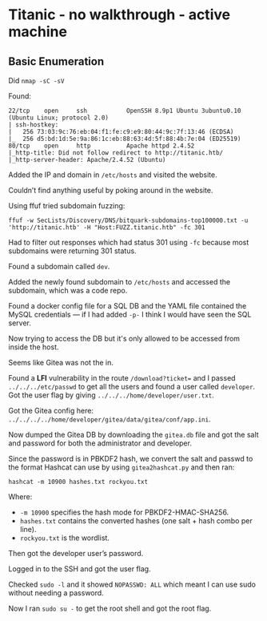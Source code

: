# Titanic - no walkthrough - active machine

## Basic Enumeration

Did `nmap -sC -sV`  

Found:  

```
22/tcp    open     ssh           OpenSSH 8.9p1 Ubuntu 3ubuntu0.10 (Ubuntu Linux; protocol 2.0)
| ssh-hostkey: 
|   256 73:03:9c:76:eb:04:f1:fe:c9:e9:80:44:9c:7f:13:46 (ECDSA)
|_  256 d5:bd:1d:5e:9a:86:1c:eb:88:63:4d:5f:88:4b:7e:04 (ED25519)
80/tcp    open     http          Apache httpd 2.4.52
|_http-title: Did not follow redirect to http://titanic.htb/
|_http-server-header: Apache/2.4.52 (Ubuntu)
```

Added the IP and domain in `/etc/hosts` and visited the website.

Couldn’t find anything useful by poking around in the website.

Using ffuf tried subdomain fuzzing:

```
ffuf -w SecLists/Discovery/DNS/bitquark-subdomains-top100000.txt -u 'http://titanic.htb' -H "Host:FUZZ.titanic.htb" -fc 301
```

Had to filter out responses which had status 301 using `-fc` because most subdomains were returning 301 status.

Found a subdomain called `dev`.

Added the newly found subdomain to `/etc/hosts` and accessed the subdomain, which was a code repo.

Found a docker config file for a SQL DB and the YAML file contained the MySQL credentials — if I had added `-p-` I think I would have seen the SQL server.

Now trying to access the DB but it's only allowed to be accessed from inside the host.

Seems like Gitea was not the in.

Found a **LFI** vulnerability in the route `/download?ticket=` and I passed `../../../etc/passwd` to get all the users and found a user called `developer`. Got the user flag by giving `../../../home/developer/user.txt`.

Got the Gitea config here: `../../../../home/developer/gitea/data/gitea/conf/app.ini`.

Now dumped the Gitea DB by downloading the `gitea.db` file and got the salt and password for both the administrator and developer.

Since the password is in PBKDF2 hash, we convert the salt and passwd to the format Hashcat can use by using `gitea2hashcat.py` and then ran:

```
hashcat -m 10900 hashes.txt rockyou.txt
```

Where:
* `-m 10900` specifies the hash mode for PBKDF2-HMAC-SHA256.
* `hashes.txt` contains the converted hashes (one salt + hash combo per line).
* `rockyou.txt` is the wordlist.

Then got the developer user’s password.

Logged in to the SSH and got the user flag.

Checked `sudo -l` and it showed `NOPASSWD: ALL` which meant I can use sudo without needing a password.

Now I ran `sudo su -` to get the root shell and got the root flag.